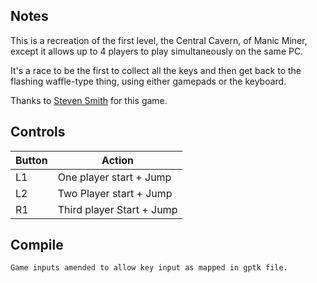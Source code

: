 ## Notes

This is a  recreation of the first level, the Central Cavern, of Manic Miner, except it allows up to 4 players to play simultaneously on the same PC.

It's a race to be the first to collect all the keys and then get back to the flashing waffle-type thing, using either gamepads or the keyboard.

Thanks to [Steven Smith](https://github.com/SteveSmith16384/ManicMinerMultiplayer) for this game.

## Controls

| Button | Action |
|--|--| 
|L1|One player start + Jump|
|L2|Two Player start  + Jump|
|R1|Third player Start  + Jump|


## Compile

```shell
Game inputs amended to allow key input as mapped in gptk file.
```
